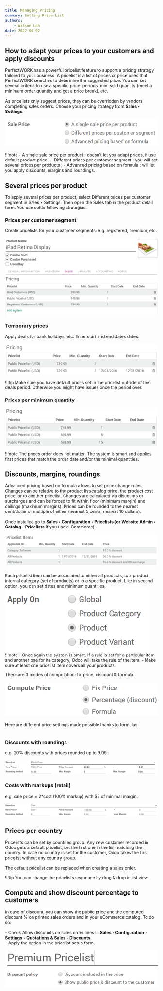 ```yaml
---
title: Managing Pricing
summary: Setting Price List
authors:
    - Wilson Loh
date: 2022-06-02
---
```


## How to adapt your prices to your customers and apply discounts

PerfectWORK has a powerful pricelist feature to support a pricing strategy tailored to your business. A pricelist is a list of prices or price rules that PerfectWORK searches to determine the suggested price. You can set several criteria to use a specific price: periods, min. sold quantity (meet a minimum order quantity and get a price break), etc.
<br /><br />
As pricelists only suggest prices, they can be overridden by vendors completing sales orders. Choose your pricing strategy from **Sales ‣ Settings**.
<br /><br />
![](2022-06-02-16-23-07.png)
<br /><br />
!!!note
    - A single sale price per product : doesn’t let you adapt prices, it use default product price ;
    - Different prices per customer segment : you will set several prices per products ;
    - Advanced pricing based on formula : will let you apply discounts, margins and roundings.

## Several prices per product
To apply several prices per product, select Different prices per customer segment in Sales ‣ Settings. Then open the Sales tab in the product detail form. You can settle following strategies.

### Prices per customer segment
Create pricelists for your customer segments: e.g. registered, premium, etc.
<br /><br />
![](2022-06-02-16-25-47.png)

### Temporary prices
Apply deals for bank holidays, etc. Enter start and end dates dates.
<br /><br />
![](2022-06-02-16-27-10.png)

!!!tip
    Make sure you have default prices set in the pricelist outside of the deals period. Otherwise you might have issues once the period over.

### Prices per minimum quantity

![](2022-06-02-16-29-24.png)

!!!note
    The prices order does not matter. The system is smart and applies first prices that match the order date and/or the minimal quantities.

## Discounts, margins, roundings
Advanced pricing based on formula allows to set price change rules. Changes can be relative to the product list/catalog price, the product cost price, or to another pricelist. Changes are calculated via discounts or surcharges and can be forced to fit within floor (minimum margin) and ceilings (maximum margins). Prices can be rounded to the nearest cent/dollar or multiple of either (nearest 5 cents, nearest 10 dollars).
<br /><br />
Once installed go to **Sales ‣ Configuration ‣ Pricelists (or Website Admin ‣ Catalog ‣ Pricelists** if you use e-Commerce).
<br /><br />
![](2022-06-02-16-31-29.png)
<br /><br />
Each pricelist item can be associated to either all products, to a product internal category (set of products) or to a specific product. Like in second option, you can set dates and minimum quantities.
![](2022-06-02-16-32-42.png)
!!!note
    - Once again the system is smart. If a rule is set for a particular item and another one for its category, Odoo will take the rule of the item.
    - Make sure at least one pricelist item covers all your products.
  
There are 3 modes of computation: fix price, discount & formula.
<br /><br />
![](2022-06-02-16-34-05.png)
<br /><br />
Here are different price settings made possible thanks to formulas.
<br /><br />
### Discounts with roundings
e.g. 20% discounts with prices rounded up to 9.99.
<br /><br />
![](2022-06-02-16-35-22.png)
### Costs with markups (retail)
e.g. sale price = 2*cost (100% markup) with $5 of minimal margin.
<br /><br />
![](2022-06-02-16-36-01.png)

## Prices per country

Pricelists can be set by countries group. Any new customer recorded in Odoo gets a default pricelist, i.e. the first one in the list matching the country. In case no country is set for the customer, Odoo takes the first pricelist without any country group.
<br /><br />
The default pricelist can be replaced when creating a sales order.

!!!tip
    You can change the pricelists sequence by drag & drop in list view.

## Compute and show discount percentage to customers

In case of discount, you can show the public price and the computed discount % on printed sales orders and in your eCommerce catalog. To do so:
<br /><br />
    - Check Allow discounts on sales order lines in **Sales ‣ Configuration ‣ Settings ‣ Quotations & Sales ‣ Discounts**. <br />
    - Apply the option in the pricelist setup form.
<br /><br />
![](2022-06-02-16-46-27.png)